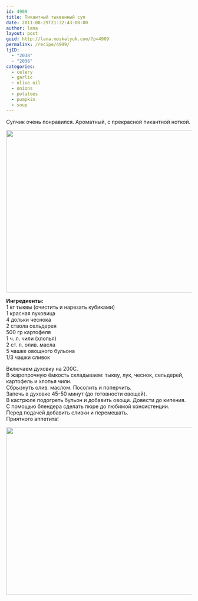 ```yaml
---
id: 4909
title: Пикантный тыквенный суп
date: 2011-08-29T21:32:43-08:00
author: lana
layout: post
guid: http://lana.moskalyuk.com/?p=4909
permalink: /recipe/4909/
ljID:
  - "2038"
  - "2038"
categories:
  - celery
  - garlic
  - olive oil
  - onions
  - potatoes
  - pumpkin
  - soup
---
```

Супчик очень понравился. Ароматный, с прекрасной пикантной ноткой.

<img loading="lazy" class="alignnone" title="spicy pumpkin soup" src="http://farm7.static.flickr.com/6210/6094878007_207e10b3b7_z.jpg" alt="" width="640" height="440" /> 

**Ингредиенты:**  
1 кг тыквы (очистить и нарезать кубиками)  
1 красная луковица  
4 дольки чеснока  
2 ствола сельдерея  
500 гр картофеля  
1 ч. л. чили (хлопья)  
2 ст. л. олив. масла  
5 чашке овощного бульона  
1/3 чашки сливок

Включаем духовку на 200С.  
В жаропрочную ёмкость складываем: тыкву, лук, чеснок, сельдерей, картофель и хлопья чили.  
Сбрызнуть олив. маслом. Посолить и поперчить.  
Запечь в духовке 45-50 минут (до готовности овощей).  
В кастрюле подогреть бульон и добавить овощи. Довести до кипения.  
С помощью блендера сделать пюре до любимой консистенции.  
Перед подачей добавить сливки и перемешать.  
Приятного аппетита!

<img loading="lazy" class="alignnone" title="spicy pumpkin soup" src="http://farm7.static.flickr.com/6065/6095416792_fcbd215012_z.jpg" alt="" width="640" height="454" />